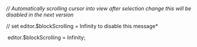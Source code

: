    *// Automatically scrolling cursor into view after selection change this will be disabled in the next version*

  // set editor.$blockScrolling = Infinity to disable this message*

​      editor.$blockScrolling = Infinity;

